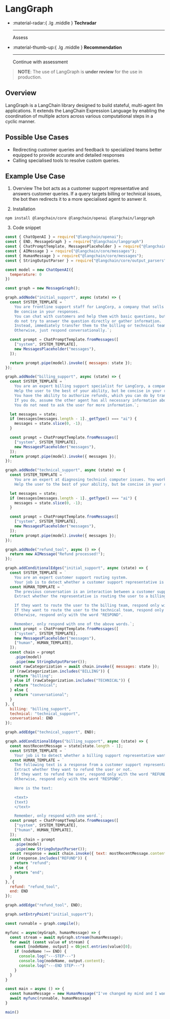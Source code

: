 # LangGraph

<div class="grid cards" markdown>

-   :material-radar:{ .lg .middle } __Techradar__

    ---

    Assess

-   :material-thumb-up:{ .lg .middle } __Recommendation__

    ---

    Continue with assessment

</div>

> **NOTE**: The use of LangGraph is **under review** for the use in production.

## Overview

LangGraph is a LangChain library designed to build stateful, multi-agent llm applications. It extends the LangChain Expression Language by enabling the coordination of multiple actors across various computational steps in a cyclic manner.

## Possible Use Cases

- Redirecting customer queries and feedback to specialized teams better equipped to provide accurate and detailed responses
- Calling specialised tools to resolve custom queries.

## Example Use Case

1. Overview
The bot acts as a customer support representative and answers customer queries. If a query targets billing or technical issues, the bot then redirects it to a more specialised agent to asnwer it.

2. Installation
```
npm install @langchain/core @langchain/openai @langchain/langgraph
```

3. Code snippet
``` js title="customer_support.js" linenums="1"
const { ChatOpenAI } = require("@langchain/openai");
const { END, MessageGraph } = require("@langchain/langgraph")
const { ChatPromptTemplate, MessagesPlaceholder } = require("@langchain/core/prompts");
const { AIMessage } = require("@langchain/core/messages");
const { HumanMessage } = require("@langchain/core/messages");
const { StringOutputParser } = require("@langchain/core/output_parsers");

const model = new ChatOpenAI({
  temperature: 0
})

const graph = new MessageGraph();

graph.addNode("initial_support", async (state) => {
  const SYSTEM_TEMPLATE = `
    You are frontline support staff for LangCorp, a company that sells computers.
    Be concise in your responses.
    You can chat with customers and help them with basic questions, but if the customer is having a billing or technical problem,
    do not try to answer the question directly or gather information.
    Instead, immediately transfer them to the billing or technical team by asking the user to hold for a moment.
    Otherwise, just respond conversationally.`;

  const prompt = ChatPromptTemplate.fromMessages([
    ["system", SYSTEM_TEMPLATE],
    new MessagesPlaceholder("messages"),
  ]);

  return prompt.pipe(model).invoke({ messages: state });
});

graph.addNode("billing_support", async (state) => {
  const SYSTEM_TEMPLATE = `
    You are an expert billing support specialist for LangCorp, a company that sells computers.
    Help the user to the best of your ability, but be concise in your responses.
    You have the ability to authorize refunds, which you can do by transferring the user to another agent who will collect the required information.
    If you do, assume the other agent has all necessary information about the customer and their order.
    You do not need to ask the user for more information.`;

  let messages = state;
  if (messages[messages.length - 1]._getType() === "ai") {
    messages = state.slice(0, -1);
  }

  const prompt = ChatPromptTemplate.fromMessages([
    ["system", SYSTEM_TEMPLATE],
    new MessagesPlaceholder("messages"),
  ]);
  return prompt.pipe(model).invoke({ messages });
});

graph.addNode("technical_support", async (state) => {
  const SYSTEM_TEMPLATE = `
    You are an expert at diagnosing technical computer issues. You work for a company called LangCorp that sells computers.
    Help the user to the best of your ability, but be concise in your responses.`;

  let messages = state;
  if (messages[messages.length - 1]._getType() === "ai") {
    messages = state.slice(0, -1);
  }

  const prompt = ChatPromptTemplate.fromMessages([
    ["system", SYSTEM_TEMPLATE],
    new MessagesPlaceholder("messages"),
  ]);
  return prompt.pipe(model).invoke({ messages });
});

graph.addNode("refund_tool", async () => {
  return new AIMessage("Refund processed!");
});

graph.addConditionalEdges("initial_support", async (state) => {
  const SYSTEM_TEMPLATE = `
    You are an expert customer support routing system.
    Your job is to detect whether a customer support representative is routing a user to a billing team or a technical team, or if they are just responding conversationally.`;
  const HUMAN_TEMPLATE = `
    The previous conversation is an interaction between a customer support representative and a user.
    Extract whether the representative is routing the user to a billing or technical team, or whether they are just responding conversationally.

    If they want to route the user to the billing team, respond only with the word "BILLING".
    If they want to route the user to the technical team, respond only with the word "TECHNICAL".
    Otherwise, respond only with the word "RESPOND".

    Remember, only respond with one of the above words.`;
  const prompt = ChatPromptTemplate.fromMessages([
    ["system", SYSTEM_TEMPLATE],
    new MessagesPlaceholder("messages"),
    ["human", HUMAN_TEMPLATE],
  ]);
  const chain = prompt
    .pipe(model)
    .pipe(new StringOutputParser());
  const rawCategorization = await chain.invoke({ messages: state });
  if (rawCategorization.includes("BILLING")) {
    return "billing";
  } else if (rawCategorization.includes("TECHNICAL")) {
    return "technical";
  } else {
    return "conversational";
  }
}, {
  billing: "billing_support",
  technical: "technical_support",
  conversational: END
});

graph.addEdge("technical_support", END);

graph.addConditionalEdges("billing_support", async (state) => {
  const mostRecentMessage = state[state.length - 1];
  const SYSTEM_TEMPLATE = `
    Your job is to detect whether a billing support representative wants to refund the user.`;
  const HUMAN_TEMPLATE = `
    The following text is a response from a customer support representative.
    Extract whether they want to refund the user or not.
    If they want to refund the user, respond only with the word "REFUND".
    Otherwise, respond only with the word "RESPOND".

    Here is the text:

    <text>
    {text}
    </text>

    Remember, only respond with one word.`;
  const prompt = ChatPromptTemplate.fromMessages([
    ["system", SYSTEM_TEMPLATE],
    ["human", HUMAN_TEMPLATE],
  ]);
  const chain = prompt
    .pipe(model)
    .pipe(new StringOutputParser());
  const response = await chain.invoke({ text: mostRecentMessage.content });
  if (response.includes("REFUND")) {
    return "refund";
  } else {
    return "end";
  }
}, {
  refund: "refund_tool",
  end: END
});

graph.addEdge("refund_tool", END);

graph.setEntryPoint("initial_support");

const runnable = graph.compile();

myfunc = async(myGraph, humanMessage) => {
  const stream = await myGraph.stream(humanMessage);
  for await (const value of stream) {
    const [nodeName, output] = Object.entries(value)[0];
    if (nodeName !== END) {
      console.log("---STEP---")
      console.log(nodeName, output.content);
      console.log("---END STEP---")
    }
  }
}

const main = async () => {
  const humanMessage = new HumanMessage("I've changed my mind and I want a refund for order #182818!")
  await myfunc(runnable, humanMessage)
}

main()
```
